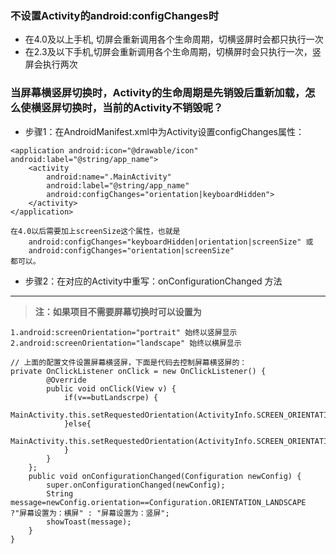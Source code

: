 ### 不设置Activity的android:configChanges时
- 在4.0及以上手机, 切屏会重新调用各个生命周期，切横竖屏时会都只执行一次 
- 在2.3及以下手机,切屏会重新调用各个生命周期，切横屏时会只执行一次，竖屏会执行两次

### 当屏幕横竖屏切换时，Activity的生命周期是先销毁后重新加载，怎么使横竖屏切换时，当前的Activity不销毁呢？

* 步骤1：在AndroidManifest.xml中为Activity设置configChanges属性：
```
<application android:icon="@drawable/icon" android:label="@string/app_name">
    <activity
        android:name=".MainActivity" 
        android:label="@string/app_name"
        android:configChanges="orientation|keyboardHidden">
    </activity>
</application>

在4.0以后需要加上screenSize这个属性，也就是
    android:configChanges="keyboardHidden|orientation|screenSize" 或
    android:configChanges="orientation|screenSize"
都可以。
```
* 步骤2：在对应的Activity中重写：onConfigurationChanged 方法

---

> **注：如果项目不需要屏幕切换时可以设置为**
```
1.android:screenOrientation="portrait" 始终以竖屏显示 
2.android:screenOrientation="landscape" 始终以横屏显示

// 上面的配置文件设置屏幕横竖屏，下面是代码去控制屏幕横竖屏的：
private OnClickListener onClick = new OnClickListener() {
        @Override 
        public void onClick(View v) {   
            if(v==butLandscrpe) {
                MainActivity.this.setRequestedOrientation(ActivityInfo.SCREEN_ORIENTATION_LANDSCAPE); 
            }else{
                MainActivity.this.setRequestedOrientation(ActivityInfo.SCREEN_ORIENTATION_PORTRAIT);
            }
        }
    };
    public void onConfigurationChanged(Configuration newConfig) {      
        super.onConfigurationChanged(newConfig);
        String message=newConfig.orientation==Configuration.ORIENTATION_LANDSCAPE ?"屏幕设置为：横屏" : "屏幕设置为：竖屏";
        showToast(message);
    }
}
```
